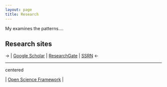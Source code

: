 ```yaml
---
layout: page
title: Research
---
```

My examines the patterns....

Research sites
----
-> | [Google Scholar](https://scholar.google.com/citations?user=ezE8rPkAAAAJ&hl=en) | [ResearchGate](https://www.researchgate.net/profile/Cesar_Renteria) | [SSRN](https://papers.ssrn.com/sol3/cf_dev/AbsByAuth.cfm?per_id=2270101) <-

----
centered


| [Open Science Framework](https://osf.io/9y7n4/) |

<!--stackedit_data:
eyJoaXN0b3J5IjpbOTIxNjg0NDIyLDc2ODQ1ODExNCwtODkwNT
A4MDIxLC01MDM2MDIxOTBdfQ==
-->